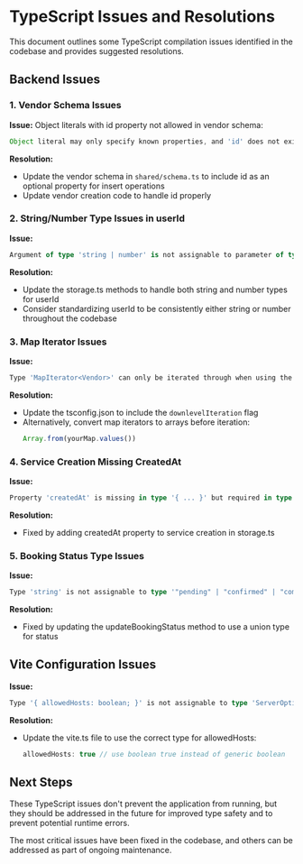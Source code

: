 # TypeScript Issues and Resolutions

This document outlines some TypeScript compilation issues identified in the codebase and provides suggested resolutions.

## Backend Issues

### 1. Vendor Schema Issues

**Issue:** Object literals with id property not allowed in vendor schema:
```typescript
Object literal may only specify known properties, and 'id' does not exist in type '{ userId: string | number; businessName: string; ... }'
```

**Resolution:**
- Update the vendor schema in `shared/schema.ts` to include id as an optional property for insert operations
- Update vendor creation code to handle id properly

### 2. String/Number Type Issues in userId

**Issue:**
```typescript
Argument of type 'string | number' is not assignable to parameter of type 'number'.
```

**Resolution:**
- Update the storage.ts methods to handle both string and number types for userId 
- Consider standardizing userId to be consistently either string or number throughout the codebase

### 3. Map Iterator Issues

**Issue:**
```typescript
Type 'MapIterator<Vendor>' can only be iterated through when using the '--downlevelIteration' flag
```

**Resolution:**
- Update the tsconfig.json to include the `downlevelIteration` flag
- Alternatively, convert map iterators to arrays before iteration:
  ```typescript
  Array.from(yourMap.values())
  ```

### 4. Service Creation Missing CreatedAt

**Issue:**
```typescript
Property 'createdAt' is missing in type '{ ... }' but required in type 'Service'.
```

**Resolution:**
- Fixed by adding createdAt property to service creation in storage.ts

### 5. Booking Status Type Issues

**Issue:**
```typescript
Type 'string' is not assignable to type '"pending" | "confirmed" | "completed" | "cancelled"'.
```

**Resolution:**
- Fixed by updating the updateBookingStatus method to use a union type for status

## Vite Configuration Issues

**Issue:**
```typescript
Type '{ allowedHosts: boolean; }' is not assignable to type 'ServerOptions'.
```

**Resolution:**
- Update the vite.ts file to use the correct type for allowedHosts:
  ```typescript
  allowedHosts: true // use boolean true instead of generic boolean
  ```

## Next Steps

These TypeScript issues don't prevent the application from running, but they should be addressed in the future for improved type safety and to prevent potential runtime errors.

The most critical issues have been fixed in the codebase, and others can be addressed as part of ongoing maintenance.